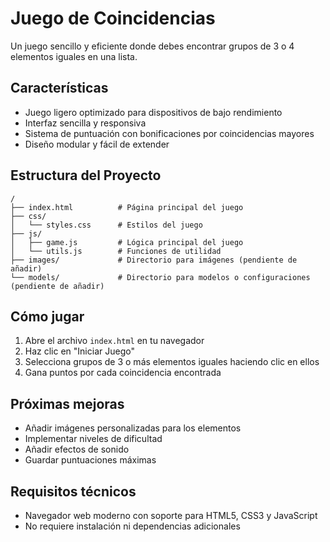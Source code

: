 # Juego de Coincidencias

Un juego sencillo y eficiente donde debes encontrar grupos de 3 o 4 elementos iguales en una lista.

## Características

- Juego ligero optimizado para dispositivos de bajo rendimiento
- Interfaz sencilla y responsiva
- Sistema de puntuación con bonificaciones por coincidencias mayores
- Diseño modular y fácil de extender

## Estructura del Proyecto

```
/
├── index.html          # Página principal del juego
├── css/
│   └── styles.css      # Estilos del juego
├── js/
│   ├── game.js         # Lógica principal del juego
│   └── utils.js        # Funciones de utilidad
├── images/             # Directorio para imágenes (pendiente de añadir)
└── models/             # Directorio para modelos o configuraciones (pendiente de añadir)
```

## Cómo jugar

1. Abre el archivo `index.html` en tu navegador
2. Haz clic en "Iniciar Juego"
3. Selecciona grupos de 3 o más elementos iguales haciendo clic en ellos
4. Gana puntos por cada coincidencia encontrada

## Próximas mejoras

- Añadir imágenes personalizadas para los elementos
- Implementar niveles de dificultad
- Añadir efectos de sonido
- Guardar puntuaciones máximas

## Requisitos técnicos

- Navegador web moderno con soporte para HTML5, CSS3 y JavaScript
- No requiere instalación ni dependencias adicionales
